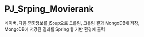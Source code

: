 # PJ_Srping_Movierank
네이버, 다음 영화정보를 jSoup으로 크롤링, 크롤링 결과 MongoDB에 저장, MongoDB에 저장된 결과를 Spring 웹 기반 환경에 출력
